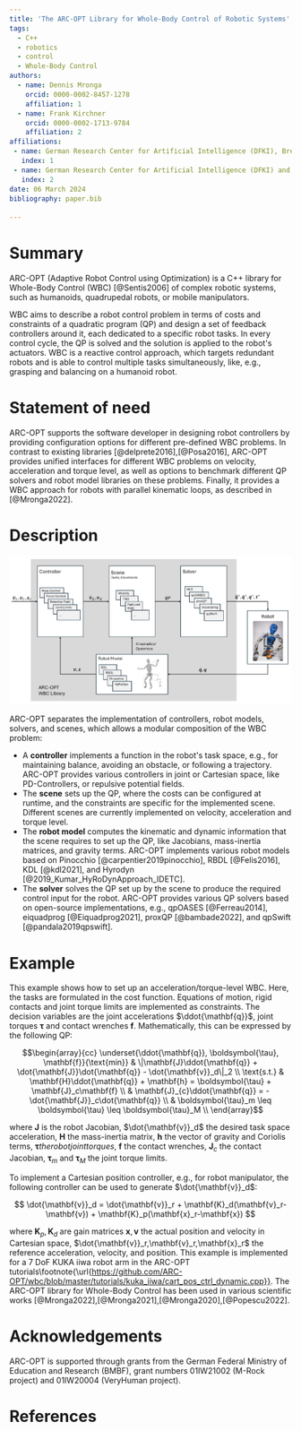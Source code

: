 ```yaml
---
title: 'The ARC-OPT Library for Whole-Body Control of Robotic Systems'
tags:
  - C++
  - robotics
  - control
  - Whole-Body Control
authors:
  - name: Dennis Mronga
    orcid: 0000-0002-8457-1278
    affiliation: 1
  - name: Frank Kirchner
    orcid: 0000-0002-1713-9784
    affiliation: 2
affiliations:
 - name: German Research Center for Artificial Intelligence (DFKI), Bremen, Germany
   index: 1
 - name: German Research Center for Artificial Intelligence (DFKI) and University of Bremen, Bremen, Germany
   index: 2
date: 06 March 2024
bibliography: paper.bib

---
```


# Summary

ARC-OPT (Adaptive Robot Control using Optimization) is a C++ library for Whole-Body Control (WBC) [@Sentis2006] of complex robotic systems, such as humanoids, quadrupedal robots, or mobile manipulators.  

WBC aims to describe a robot control problem in terms of costs and constraints of a quadratic program (QP) and design a set of feedback controllers around it, each dedicated to a specific robot tasks. In every control cycle, the QP is solved and the solution is applied to the robot's actuators. WBC is a reactive control approach, which targets redundant robots and is able to control multiple tasks simultaneously, like, e.g., grasping and balancing on a humanoid robot.

# Statement of need

ARC-OPT supports the software developer in designing robot controllers by providing configuration options for different pre-defined WBC problems. In contrast to existing libraries [@delprete2016],[@Posa2016], ARC-OPT provides unified interfaces for different WBC problems on velocity, acceleration and torque level, as well as options to benchmark different QP solvers and robot model libraries on these problems. Finally, it provides a WBC approach for robots with parallel kinematic loops, as described in [@Mronga2022].

# Description

![ARC-OPT library overview](wbc_overview.png)

ARC-OPT separates the implementation of controllers, robot models, solvers, and scenes, which allows a modular composition of the WBC problem:

* A **controller** implements a function in the robot's task space, e.g., for maintaining balance, avoiding an obstacle, or following a trajectory. ARC-OPT provides various controllers in joint or Cartesian space, like PD-Controllers, or repulsive potential fields.
* The **scene** sets up the QP, where the costs can be configured at runtime, and the constraints are specific for the implemented scene. Different scenes are currently implemented on velocity, acceleration and torque level.
* The **robot model** computes the kinematic and dynamic information that the scene requires to set up the QP, like Jacobians, mass-inertia matrices, and gravity terms. ARC-OPT implements various robot models based on Pinocchio [@carpentier2019pinocchio], RBDL [@Felis2016], KDL [@kdl2021], and Hyrodyn [@2019_Kumar_HyRoDynApproach_IDETC].
* The **solver** solves the QP set up by the scene to produce the required control input for the robot. ARC-OPT provides various QP solvers based on open-source implementations, e.g.,  qpOASES [@Ferreau2014], eiquadprog [@Eiquadprog2021], proxQP [@bambade2022], and qpSwift [@pandala2019qpswift].

# Example

This example shows how to set up an acceleration/torque-level WBC. Here, the tasks are formulated in the cost function. Equations of motion, rigid contacts and joint torque limits are implemented as constraints. The decision variables are the joint accelerations $\ddot{\mathbf{q}}$, joint torques $\boldsymbol{\tau}$ and contact wrenches $\mathbf{f}$. Mathematically, this can be expressed by the following QP:

$$\begin{array}{cc}
\underset{\ddot{\mathbf{q}}, \boldsymbol{\tau}, \mathbf{f}}{\text{min}} & \|\mathbf{J}\ddot{\mathbf{q}} + \dot{\mathbf{J}}\dot{\mathbf{q}} - \dot{\mathbf{v}}_d\|_2 \\
\text{s.t.} & \mathbf{H}\ddot{\mathbf{q}} + \mathbf{h} = \boldsymbol{\tau} + \mathbf{J}_c\mathbf{f}  \\
      & \mathbf{J}_{c}\ddot{\mathbf{q}} = -\dot{\mathbf{J}}_c\dot{\mathbf{q}} \\
       & \boldsymbol{\tau}_m \leq \boldsymbol{\tau} \leq \boldsymbol{\tau}_M \\
\end{array}$$

where $\mathbf{J}$ is the robot Jacobian, $\dot{\mathbf{v}}_d$ the desired task space acceleration,  $\mathbf{H}$ the mass-inertia matrix, $\mathbf{h}$ the vector of gravity and Coriolis terms, $\boldsymbol{\tau} the robot joint torques$, $\mathbf{f}$ the contact wrenches,  $\mathbf{J}_c$ the contact Jacobian,  $\boldsymbol{\tau}_m$ and $\boldsymbol{\tau}_M$ the joint torque limits.

To implement a Cartesian position controller, e.g., for robot manipulator, the following controller can be used to generate $\dot{\mathbf{v}}_d$:

$$
\dot{\mathbf{v}}_d = \dot{\mathbf{v}}_r + \mathbf{K}_d(\mathbf{v}_r-\mathbf{v}) + \mathbf{K}_p(\mathbf{x}_r-\mathbf{x})
$$

where $\mathbf{K}_p,\mathbf{K}_d$ are gain matrices $\mathbf{x},\mathbf{v}$ the actual position and velocity in Cartesian space, $\dot{\mathbf{v}}_r,\mathbf{v}_r,\mathbf{x}_r$ the reference acceleration, velocity, and position. This example is implemented for a 7 DoF KUKA iiwa robot arm in the ARC-OPT tutorials\footnote{\url{https://github.com/ARC-OPT/wbc/blob/master/tutorials/kuka_iiwa/cart_pos_ctrl_dynamic.cpp}}.
The ARC-OPT library for Whole-Body Control has been used in various scientific works [@Mronga2022],[@Mronga2021],[@Mronga2020],[@Popescu2022].

# Acknowledgements

ARC-OPT is supported through grants from the German Federal Ministry of Education and Research (BMBF), grant numbers 01IW21002 (M-Rock project) and  01IW20004 (VeryHuman project).

# References
